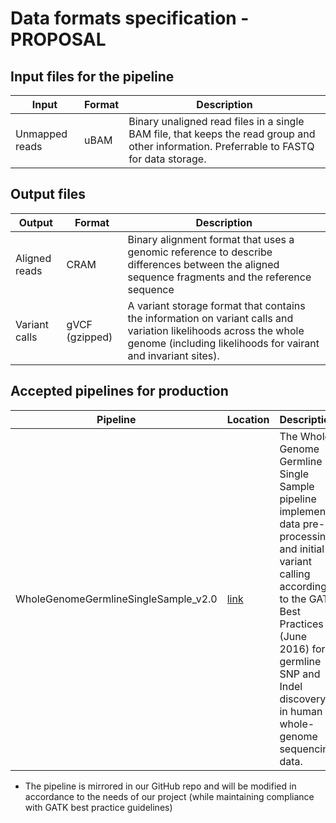 # Data formats specification - PROPOSAL
## Input files for the pipeline
Input | Format | Description
--- | --- | ---
Unmapped reads | uBAM | Binary unaligned read files in a single BAM file, that keeps the read group and other information. Preferrable to FASTQ for data storage. 

## Output files
Output | Format | Description
--- | --- | ---
Aligned reads | CRAM | Binary alignment format that uses a genomic reference to describe differences between the aligned sequence fragments and the reference sequence
Variant calls | gVCF (gzipped) | A variant storage format that contains the information on variant calls and variation likelihoods across the whole genome (including likelihoods for vairant and invariant sites). 

## Accepted pipelines for production
Pipeline | Location | Description
--- | --- | ---
WholeGenomeGermlineSingleSample_v2.0 | [link](https://github.com/broadinstitute/warp/tree/develop/pipelines/broad/dna_seq/germline/single_sample/wgs) | The Whole Genome Germline Single Sample pipeline implements data pre-processing and initial variant calling according to the GATK Best Practices (June 2016) for germline SNP and Indel discovery in human whole-genome sequencing data.

* The pipeline is mirrored in our GitHub repo and will be modified in accordance to the needs of our project (while maintaining compliance with GATK best practice guidelines)
